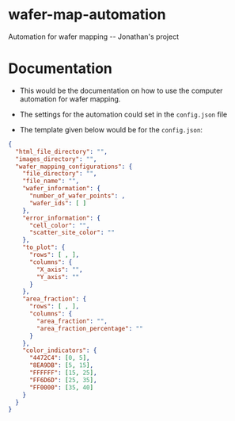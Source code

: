 # wafer-map-automation
Automation for wafer mapping -- Jonathan's project

# Documentation
- This would be the documentation on how to use the computer automation for wafer mapping.
- The settings for the automation could set in the `config.json` file

- The template given below would be for the `config.json`:

``` json
{
  "html_file_directory": "",
  "images_directory": "",
  "wafer_mapping_configurations": {
    "file_directory": "",
    "file_name": "",
    "wafer_information": {
      "number_of_wafer_points": ,
      "wafer_ids": [ ]
    },
    "error_information": {
      "cell_color": "",
      "scatter_site_color": ""
    },
    "to_plot": {
      "rows": [ , ],
      "columns": {
        "X_axis": "",
        "Y_axis": ""
      }
    },
    "area_fraction": {
      "rows": [ , ],
      "columns": {
        "area_fraction": "",
        "area_fraction_percentage": ""
      }
    },
    "color_indicators": {
      "4472C4": [0, 5],
      "8EA9DB": [5, 15],
      "FFFFFF": [15, 25],
      "FF6D6D": [25, 35],
      "FF0000": [35, 40]
    }
  }
}
```


